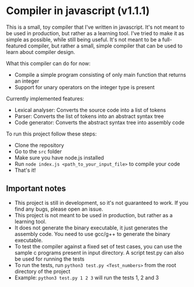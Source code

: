 # Compiler in javascript (v1.1.1)
This is a small, toy compiler that I've written in javascript. It's not meant to be used in production, but rather as a learning tool. I've tried to make it as simple as possible, while still being useful. It's not meant to be a full-featured compiler, but rather a small, simple compiler that can be used to learn about compiler design.

What this compiler can do for now:
- Compile a simple program consisting of only main function that returns an integer
- Support for unary operators on the integer type is present

Currently implemented features:
- Lexical analyser: Converts the source code into a list of tokens
- Parser: Converts the list of tokens into an abstract syntax tree
- Code generator: Converts the abstract syntax tree into assembly code

To run this project follow these steps:
- Clone the repository
- Go to the ```src``` folder
- Make sure you have node.js installed
- Run ```node index.js <path_to_your_input_file>``` to compile your code
- That's it!

## Important notes
- This project is still in development, so it's not guaranteed to work. If you find any bugs, please open an issue.
- This project is not meant to be used in production, but rather as a learning tool.
- It does not generate the binary executable, it just generates the assembly code. You need to use gcc/g++ to generate the binary executable.
- To test the compiler against a fixed set of test cases, you can use the sample c programs present in input directory. A script test.py can also be used for running the tests
- To run the tests, run ```python3 test.py <Test_numbers>``` from the root directory of the project
- Example: ```python3 test.py 1 2 3``` will run the tests 1, 2 and 3